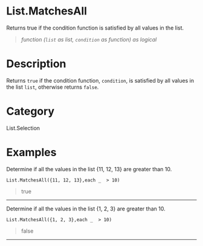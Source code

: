 # List.MatchesAll
Returns true if the condition function is satisfied by all values in the list.
> _function (<code>list</code> as list, <code>condition</code> as function) as logical_

# Description 
Returns <code>true</code> if the condition function, <code>condition</code>, is satisfied by all values in the list <code>list</code>, otherwise returns <code>false</code>.
# Category 
List.Selection
# Examples 
Determine if all the values in the list {11, 12, 13} are greater than 10.
```
List.MatchesAll({11, 12, 13},each _  > 10) 
```
> true
***
Determine if all the values in the list {1, 2, 3} are greater than 10.
```
List.MatchesAll({1, 2, 3},each _  > 10) 
```
> false
***
